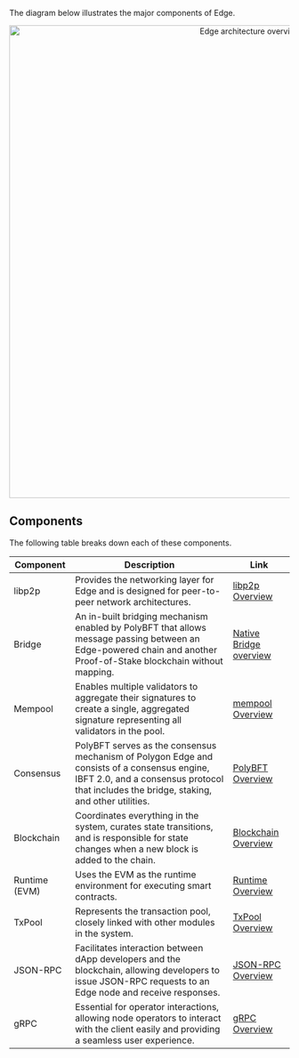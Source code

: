 The diagram below illustrates the major components of Edge.

<div align="center">
  <img src="/img/edge/supernets-overview.excalidraw.png" alt="Edge architecture overview" width="850" />
</div>

## Components

The following table breaks down each of these components.

| Component | Description | Link |
| --- | --- | --- |
| libp2p | Provides the networking layer for Edge and is designed for peer-to-peer network architectures. | [<ins>libp2p Overview</ins>](libp2p.md) |
| Bridge | An in-built bridging mechanism enabled by PolyBFT that allows message passing between an Edge-powered chain and another Proof-of-Stake blockchain without mapping. | [<ins>Native Bridge overview</ins>](bridge/overview.md) |
| Mempool | Enables multiple validators to aggregate their signatures to create a single, aggregated signature representing all validators in the pool. | [<ins>mempool Overview</ins>](mempool.md) |
| Consensus | PolyBFT serves as the consensus mechanism of Polygon Edge and consists of a consensus engine, IBFT 2.0, and a consensus protocol that includes the bridge, staking, and other utilities. | [<ins>PolyBFT Overview</ins>](consensus/polybft/overview.md) |
| Blockchain | Coordinates everything in the system, curates state transitions, and is responsible for state changes when a new block is added to the chain. | [<ins>Blockchain Overview</ins>](blockchain.md) |
| Runtime (EVM) | Uses the EVM as the runtime environment for executing smart contracts. | [<ins>Runtime Overview</ins>](runtime/overview.md) |
| TxPool | Represents the transaction pool, closely linked with other modules in the system. | [<ins>TxPool Overview</ins>](txpool.md) |
| JSON-RPC | Facilitates interaction between dApp developers and the blockchain, allowing developers to issue JSON-RPC requests to an Edge node and receive responses. | [<ins>JSON-RPC Overview</ins>](jsonrpc.md) |
| gRPC | Essential for operator interactions, allowing node operators to interact with the client easily and providing a seamless user experience. | [<ins>gRPC Overview</ins>](grpc.md) |
